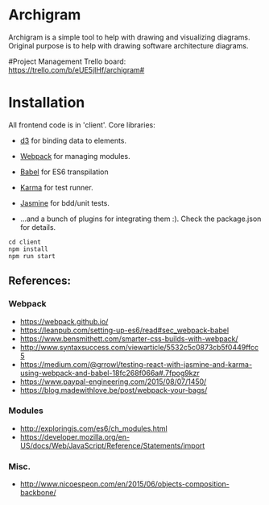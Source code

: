 # Archigram
Archigram is a simple tool to help with drawing and visualizing diagrams.  Original purpose is to help with drawing software architecture diagrams.


#Project Management
Trello board:
https://trello.com/b/eUE5jIHf/archigram#


# Installation
All frontend code is in 'client'. Core libraries:
- [d3](https://d3js.org/) for binding data to elements. 

- [Webpack](https://webpack.github.io/) for managing modules.
- [Babel](https://babeljs.io/) for ES6 transpilation
- [Karma](https://github.com/karma-runner/karma) for test runner.
- [Jasmine](http://jasmine.github.io/) for bdd/unit tests.

- ...and a bunch of plugins for integrating them :). Check the package.json for details.  


```
cd client
npm install
npm run start
```

## References:

### Webpack
- https://webpack.github.io/
- https://leanpub.com/setting-up-es6/read#sec_webpack-babel
- https://www.bensmithett.com/smarter-css-builds-with-webpack/
- http://www.syntaxsuccess.com/viewarticle/5532c5c0873cb5f0449ffcc5
- https://medium.com/@grrowl/testing-react-with-jasmine-and-karma-using-webpack-and-babel-18fc268f066a#.7fpog9kzr
- https://www.paypal-engineering.com/2015/08/07/1450/
- https://blog.madewithlove.be/post/webpack-your-bags/


### Modules
- http://exploringjs.com/es6/ch_modules.html
- https://developer.mozilla.org/en-US/docs/Web/JavaScript/Reference/Statements/import

### Misc.
- http://www.nicoespeon.com/en/2015/06/objects-composition-backbone/










